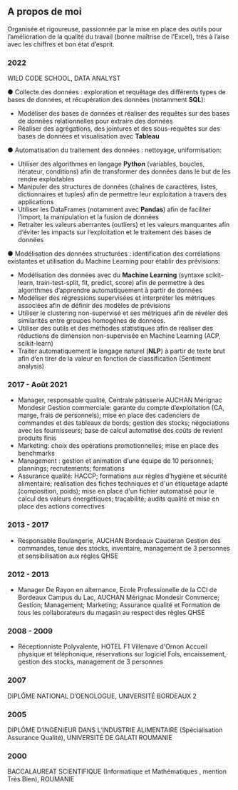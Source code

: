 ## A propos de moi

Organisée et rigoureuse, passionnée par la mise en place des outils pour l’amélioration
de la qualité du travail (bonne maîtrise de l'Excel), très à l’aise avec les chiffres et bon
état d’esprit.

### 2022

WILD CODE SCHOOL, DATA ANALYST

●	Collecte des données : exploration et requêtage des différents types de bases de données, et récupération des données (notamment **SQL**):
-	Modéliser des bases de données et réaliser des requêtes sur des bases de données relationnelles pour extraire des données
-	Réaliser des agrégations, des jointures et des sous-requêtes sur des bases de données et visualisation avec **Tableau**

●	Automatisation du traitement des données : nettoyage, uniformisation:
-	Utiliser des algorithmes en langage **Python** (variables, boucles, itérateur, conditions) afin de transformer des données dans le but de les rendre exploitables
-	Manipuler des structures de données (chaînes de caractères, listes, dictionnaires et tuples) afin de permettre leur exploitation à travers des applications 
-	Utiliser les DataFrames (notamment avec **Pandas**) afin de faciliter l’import, la manipulation et la fusion de données
-	Retraiter les valeurs aberrantes (outliers) et les valeurs manquantes afin d’éviter les impacts sur l’exploitation et le traitement des bases de données

●	Modélisation des données structurées : identification des corrélations existantes et utilisation du Machine Learning pour établir des prévisions:
-	Modélisation des données avec du **Machine Learning** (syntaxe scikit-learn, train-test-split, fit, predict, score) afin de permettre à des algorithmes d’apprendre automatiquement à partir de données 
-	Modéliser des régressions supervisées et interpréter les métriques associées afin de définir des modèles de prévisions  
- Utiliser le clustering non-supervisé et ses métriques afin de révéler des similarités entre groupes homogènes de données.
- Utiliser des outils et des méthodes statistiques afin de réaliser des réductions de dimension non-supervisée en Machine Learning (ACP, scikit-learn) 
- Traiter automatiquement le langage naturel (**NLP**) à partir de texte brut afin d’en tirer de la valeur en fonction de classification (Sentiment analysis) 

### 2017 - Août 2021

- Manager, responsable qualité, Centrale pâtisserie AUCHAN Mérignac Mondesir
Gestion commerciale: garante du compte d’exploitation (CA, marge, frais de
personnels); mise en place des cadenciers de commandes et des tableaux de bords;
gestion des stocks; négociations avec les fournisseurs; base de calcul automatisé
des coûts de revient produits finis
- Marketing: choix des opérations promotionnelles; mise en place des benchmarks
- Management : gestion et animation d’une équipe de 10 personnes; plannings;
recrutements; formations
- Assurance qualité: HACCP; formations aux règles d’hygiène et sécurité
alimentaire; realisation des fiches techniques et d'un étiquetage adapté
(composition, poids); mise en place d'un fichier automatisé pour le calcul des
valeurs énergétiques; traçabilité; audits qualité et mise en place des actions
correctives

### 2013 - 2017

- Responsable Boulangerie, AUCHAN Bordeaux Caudéran
Gestion des commandes, tenue des stocks, inventaire, management de 3 personnes
et sensibilisation aux règles QHSE

### 2012 - 2013

- Manager De Rayon en alternance, Ecole Professionelle de la CCI de Bordeaux
Campus du Lac, AUCHAN Mérignac Mondesir
Commerce; Gestion; Management; Marketing; Assurance qualité et Formation de
tous les collaborateurs du magasin au respect des règles QHSE

### 2008 - 2009

- Réceptionniste Polyvalente, HOTEL F1 Villenave d'Ornon
Accueil physique et téléphonique, réservations sur logiciel Fols, encaissement,
gestion des stocks, management de 3 personnes

### 2007

DIPLÔME NATIONAL D’OENOLOGUE, UNIVERSITÉ BORDEAUX 2

### 2005

DIPLÔME D’INGENIEUR DANS L’INDUSTRIE ALIMENTAIRE (Spécialisation
Assurance Qualité), UNIVERSITÉ DE GALATI ROUMANIE

### 2000

BACCALAUREAT SCIENTIFIQUE (Informatique et Mathématiques , mention
Très Bien), ROUMANIE
